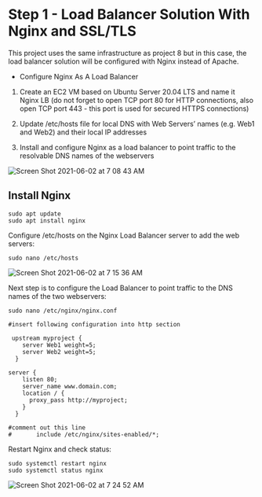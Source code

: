 # Step 1 - Load Balancer Solution With Nginx and SSL/TLS

This project uses the same infrastructure as project 8 but in this case, the load balancer solution will be configured with Nginx instead of Apache.

- Configure Nginx As A Load Balancer

1. Create an EC2 VM based on Ubuntu Server 20.04 LTS and name it Nginx LB (do not forget to open TCP port 80 for HTTP connections, also open TCP port 443 - this port is used for secured HTTPS connections)

2. Update /etc/hosts file for local DNS with Web Servers’ names (e.g. Web1 and Web2) and their local IP addresses

3. Install and configure Nginx as a load balancer to point traffic to the resolvable DNS names of the webservers

![Screen Shot 2021-06-02 at 7 08 43 AM](https://user-images.githubusercontent.com/44268796/120470309-60f01680-c371-11eb-90c1-a668cca99f8b.png)

## Install Nginx

```
sudo apt update
sudo apt install nginx
```

Configure /etc/hosts on the Nginx Load Balancer server to add the web servers:

```
sudo nano /etc/hosts
```

![Screen Shot 2021-06-02 at 7 15 36 AM](https://user-images.githubusercontent.com/44268796/120471201-6c900d00-c372-11eb-9e37-4ffabd12ee08.png)

Next step is to configure the Load Balancer to point traffic to the DNS names of the two webservers:

```
sudo nano /etc/nginx/nginx.conf

#insert following configuration into http section

 upstream myproject {
    server Web1 weight=5;
    server Web2 weight=5;
  }

server {
    listen 80;
    server_name www.domain.com;
    location / {
      proxy_pass http://myproject;
    }
  }

#comment out this line
#       include /etc/nginx/sites-enabled/*;
```

Restart Nginx and check status:

```
sudo systemctl restart nginx
sudo systemctl status nginx
```

![Screen Shot 2021-06-02 at 7 24 52 AM](https://user-images.githubusercontent.com/44268796/120472236-a1e92a80-c373-11eb-9a6d-65124ea928e0.png)
